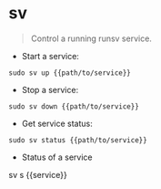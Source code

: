 # sv

> Control a running runsv service.

- Start a service:

`sudo sv up {{path/to/service}}`

- Stop a service:

`sudo sv down {{path/to/service}}`

- Get service status:

`sudo sv status {{path/to/service}}`
- Status of a service

sv s {{service}}


